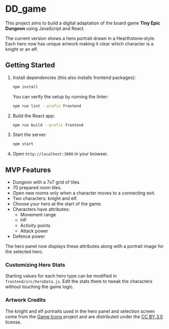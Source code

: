 # DD_game

This project aims to build a digital adaptation of the board game **Tiny Epic Dungeon** using JavaScript and React.

The current version shows a hero portrait drawn in a Hearthstone‑style. Each hero now has unique artwork making it clear which character is a knight or an elf.

## Getting Started

1. Install dependencies (this also installs frontend packages):
   ```bash
   npm install
   ```
   You can verify the setup by running the linter:
   ```bash
   npm run lint --prefix frontend
   ```
2. Build the React app:
   ```bash
   npm run build --prefix frontend
   ```
3. Start the server:
   ```bash
   npm start
   ```
4. Open `http://localhost:3000` in your browser.

## MVP Features
- Dungeon with a 7x7 grid of tiles.
- 70 prepared room tiles.
- Open new rooms only when a character moves to a connecting exit.
- Two characters: knight and elf.
- Choose your hero at the start of the game.
- Characters have attributes:
  - Movement range
  - HP
  - Activity points
  - Attack power
- Defence power

The hero panel now displays these attributes along with a portrait image for the selected hero.

### Customizing Hero Stats

Starting values for each hero type can be modified in
`frontend/src/heroData.js`. Edit the stats there to tweak the characters
without touching the game logic.

### Artwork Credits

The knight and elf portraits used in the hero panel and selection screen come
from the [Game Icons](https://game-icons.net/) project and are distributed under
the [CC BY 3.0](https://creativecommons.org/licenses/by/3.0/) license.

